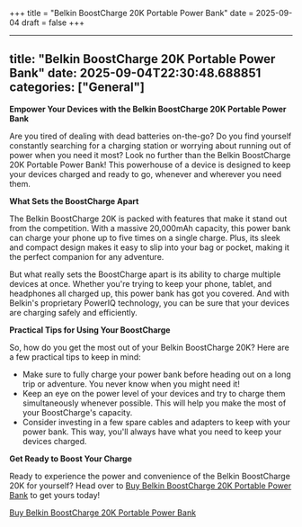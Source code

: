 +++
title = "Belkin BoostCharge 20K Portable Power Bank"
date = 2025-09-04
draft = false
+++

---
title: "Belkin BoostCharge 20K Portable Power Bank"
date: 2025-09-04T22:30:48.688851
categories: ["General"]
---
**Empower Your Devices with the Belkin BoostCharge 20K Portable Power Bank**

Are you tired of dealing with dead batteries on-the-go? Do you find yourself constantly searching for a charging station or worrying about running out of power when you need it most? Look no further than the Belkin BoostCharge 20K Portable Power Bank! This powerhouse of a device is designed to keep your devices charged and ready to go, whenever and wherever you need them.

**What Sets the BoostCharge Apart**

The Belkin BoostCharge 20K is packed with features that make it stand out from the competition. With a massive 20,000mAh capacity, this power bank can charge your phone up to five times on a single charge. Plus, its sleek and compact design makes it easy to slip into your bag or pocket, making it the perfect companion for any adventure.

But what really sets the BoostCharge apart is its ability to charge multiple devices at once. Whether you're trying to keep your phone, tablet, and headphones all charged up, this power bank has got you covered. And with Belkin's proprietary PowerIQ technology, you can be sure that your devices are charging safely and efficiently.

**Practical Tips for Using Your BoostCharge**

So, how do you get the most out of your Belkin BoostCharge 20K? Here are a few practical tips to keep in mind:

* Make sure to fully charge your power bank before heading out on a long trip or adventure. You never know when you might need it!
* Keep an eye on the power level of your devices and try to charge them simultaneously whenever possible. This will help you make the most of your BoostCharge's capacity.
* Consider investing in a few spare cables and adapters to keep with your power bank. This way, you'll always have what you need to keep your devices charged.

**Get Ready to Boost Your Charge**

Ready to experience the power and convenience of the Belkin BoostCharge 20K for yourself? Head over to [Buy Belkin BoostCharge 20K Portable Power Bank](https://www.amazon.com/dp/B09NTNTVRJ) to get yours today!

[Buy Belkin BoostCharge 20K Portable Power Bank](https://www.amazon.com/dp/B09NTNTVRJ)

